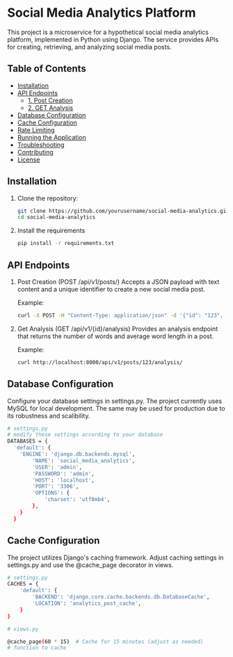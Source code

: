 # Social Media Analytics Platform

This project is a microservice for a hypothetical social media analytics platform, implemented in Python using Django. The service provides APIs for creating, retrieving, and analyzing social media posts.

## Table of Contents

- [Installation](#installation)
- [API Endpoints](#api-endpoints)
  - [1. Post Creation](#1-post-creation-post-apiv1posts)
  - [2. GET Analysis](#2-get-analysis-get-apiv1postsidanalysis)
- [Database Configuration](#database-configuration)
- [Cache Configuration](#caching)
- [Rate Limiting](#rate-limiting)
- [Running the Application](#running-the-application)
- [Troubleshooting](#troubleshooting)
- [Contributing](#contributing)
- [License](#license)

## Installation

1. Clone the repository:

   ```bash
   git clone https://github.com/yourusername/social-media-analytics.git
   cd social-media-analytics
   ```

2. Install the requirements

   ```bash
   pip install -r requirements.txt
   ```


## API Endpoints

1. Post Creation (POST /api/v1/posts/)
   Accepts a JSON payload with text content and a unique identifier to create a new social media post.

   Example:
   ```bash
   curl -X POST -H "Content-Type: application/json" -d '{"id": "123", "content": "This is a sample post."}' http://localhost:8000/api/v1/posts/
   ```
   
2. Get Analysis (GET /api/v1/{id}/analysis)
   Provides an analysis endpoint that returns the number of words and average word length in a post.
   
   Example:
   ```bash
   curl http://localhost:8000/api/v1/posts/123/analysis/
   ```

## Database Configuration
Configure your database settings in settings.py. The project currently uses MySQL for local development. The same may be used for production due to its robustness and scalibility.

  ```bash
  # settings.py
  # modify these settings according to your database
  DATABASES = {
    'default': {
      'ENGINE': 'django.db.backends.mysql',
          'NAME': 'social_media_analytics',
          'USER': 'admin',
          'PASSWORD': 'admin',
          'HOST': 'localhost',
          'PORT': '3306',
          'OPTIONS': {
              'charset': 'utf8mb4',
          },
      }
    }
  ```

## Cache Configuration
The project utilizes Django's caching framework. Adjust caching settings in settings.py and use the @cache_page decorator in views.

  ```bash
  # settings.py
  CACHES = {
      'default': {
          'BACKEND': 'django.core.cache.backends.db.DatabaseCache',
          'LOCATION': 'analytics_post_cache',
      }
  }
  ```

  ```bash
  # views.py

  @cache_page(60 * 15)  # Cache for 15 minutes (adjust as needed)
  # function to cache
  ```
  

